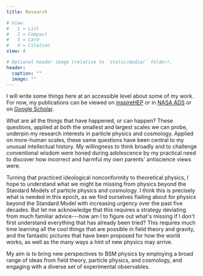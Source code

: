 ```yaml
---
title: Research

# View.
#   1 = List
#   2 = Compact
#   3 = Card
#   4 = Citation
view: 4

# Optional header image (relative to `static/media/` folder).
header:
  caption: ""
  image: ""
---
```


I will write some things here at an accessible level about some of my work. 
For now, my publications can be viewed on [inspireHEP](https://inspirehep.net/authors/1503310) or in [NASA ADS](https://ui.adsabs.harvard.edu/user/libraries/p3Td-T-LTKeAod3Gn48UEA) or on [Google Scholar](https://scholar.google.com/citations?user=yYrr0jUAAAAJ).

What are all the things that have happened, or can happen? These questions, applied at both the smallest and largest scales we can probe, underpin my research interests in particle physics and cosmology. 
Applied on more-human scales, these same questions have been central to my unusual intellectual history. 
My willingness to think broadly and to challenge conventional wisdom were honed during adolescence by my practical need to discover how incorrect and harmful my own parents' antiscience views were.

Turning that practiced ideological nonconformity to theoretical physics, I hope to understand what we might be missing from physics beyond the Standard Models of particle physics and cosmology.
I think this is precisely what is needed in this epoch, as we find ourselves flailing about for physics beyond the Standard Model with increasing urgency over the past five decades. 
But let me acknowledge that this requires a strategy deviating from much familiar advice---how am I to figure out what's missing if I don't first understand everything that has already been tried? 
This requires much time learning all the cool things that are possible in field theory and gravity, and the fantastic pictures that have been proposed for how the world works, as well as the many ways a hint of new physics may arrive. 

My aim is to bring new perspectives to BSM physics by employing a broad range of ideas from field theory, particle physics, and cosmology, and engaging with a diverse set of experimental observables.


